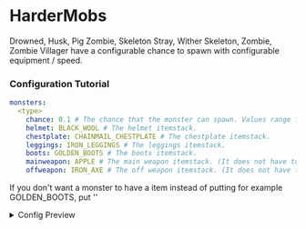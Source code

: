 # HarderMobs

Drowned, Husk, Pig Zombie, Skeleton Stray, Wither Skeleton, Zombie, Zombie Villager have a configurable chance to spawn with configurable equipment / speed.

### Configuration Tutorial

```yml
monsters:
  <type>
    chance: 0.1 # The chance that the monster can spawn. Values range from 0.0 - 1.0 (0% - 100%)
    helmet: BLACK_WOOL # The helmet itemstack.
    chestplate: CHAINMAIL_CHESTPLATE # The chestplate itemstack.
    leggings: IRON_LEGGINGS # The leggings itemstack.
    boots: GOLDEN_BOOTS # The boots itemstack.
    mainweapon: APPLE # The main weapon itemstack. (It does not have to be a weapon.)
    offweapon: IRON_AXE # The off weapon itemstack. (It does not have to be a weapon.)
```
If you don't want a monster to have a item instead of putting for example GOLDEN_BOOTS, put ''

<details><summary>Config Preview</summary>
<p>

#### monsters.yml

```yml
monsters:
  drowned:
    chance: 0.3
    helmet: DIAMOND_HELMET
    chestplate: DIAMOND_CHESTPLATE
    leggings: DIAMOND_LEGGINGS
    boots: DIAMOND_BOOTS
    mainweapon: DIAMOND_SWORD
    offweapon: DIAMOND_SWORD
    speed: 0
  husk:
    chance: 0.1
    helmet: DIAMOND_HELMET
    chestplate: DIAMOND_CHESTPLATE
    leggings: DIAMOND_LEGGINGS
    boots: DIAMOND_BOOTS
    mainweapon: DIAMOND
    offweapon: GOLD_INGOT
    speed: 0
  pig_zombie:
    chance: 0.6
    helmet: GOLDEN_HELMET
    chestplate: GOLDEN_CHESTPLATE
    leggings: GOLDEN_LEGGINGS
    boots: GOLDEN_BOOTS
    mainweapon: GOLDEN_SWORD
    offweapon: GOLDEN_SWORD
    speed: 0
  skeleton:
    chance: 1.0
    helmet: IRON_HELMET
    chestplate: IRON_CHESTPLATE
    leggings: IRON_LEGGINGS
    boots: IRON_BOOTS
    mainweapon: IRON_SWORD
    offweapon: IRON_SWORD
    speed: 2
  stray:
    chance: 0.1
    helmet: DIAMOND_HELMET
    chestplate: DIAMOND_CHESTPLATE
    leggings: DIAMOND_LEGGINGS
    boots: DIAMOND_BOOTS
    mainweapon: BOW
    offweapon: ''
    speed: 0
  wither_skeleton:
    chance: 0.25
    helmet: DIAMOND_HELMET
    chestplate: DIAMOND_CHESTPLATE
    leggings: DIAMOND_LEGGINGS
    boots: DIAMOND_BOOTS
    mainweapon: BOW
    offweapon: ''
    speed: 0
  zombie:
    chance: 0.1
    helmet: CHAINMAIL_HELMET
    chestplate: CHAINMAIL_CHESTPLATE
    leggings: CHAINMAIL_LEGGINGS
    boots: CHAINMAIL_BOOTS
    mainweapon: IRON_AXE
    offweapon: IRON_AXE
    speed: 1
  zombie_villager:
    chance: 0.15
    helmet: DIAMOND_HELMET
    chestplate: DIAMOND_CHESTPLATE
    leggings: DIAMOND_LEGGINGS
    boots: DIAMOND_BOOTS
    mainweapon: DIAMOND_SWORD
    offweapon: DIAMOND_SWORD
    speed: 0
```
</p>
</details>
